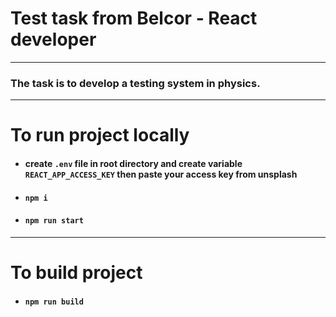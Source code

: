 # Test task from Belcor - React developer

---

### The task is to develop a testing system in physics.


---
# To run project locally

* #### create `.env` file in root directory and create variable `REACT_APP_ACCESS_KEY` then paste your access key from unsplash
* #### `npm i`
* #### `npm run start`


---
# To build project

* #### `npm run build`
